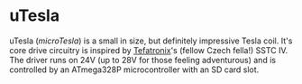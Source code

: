 # uTesla

uTesla (_microTesla_) is a small in size, but definitely impressive Tesla coil. It's core drive circuitry is inspired by [Tefatronix](https://tefatronix.g6.cz/)'s (fellow Czech fella!) SSTC IV. The driver runs on 24V (up to 28V for those feeling adventurous) and is controlled by an ATmega328P microcontroller with an SD card slot.
